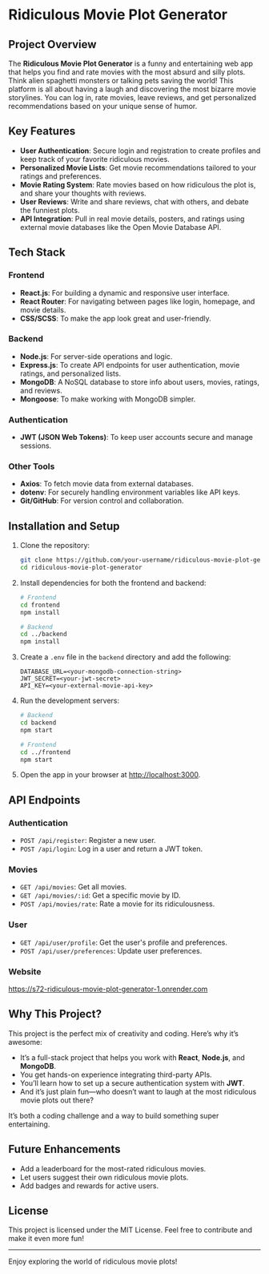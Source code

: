# Ridiculous Movie Plot Generator

## Project Overview
The **Ridiculous Movie Plot Generator** is a funny and entertaining web app that helps you find and rate movies with the most absurd and silly plots. Think alien spaghetti monsters or talking pets saving the world! This platform is all about having a laugh and discovering the most bizarre movie storylines. You can log in, rate movies, leave reviews, and get personalized recommendations based on your unique sense of humor.

## Key Features
- **User Authentication**: Secure login and registration to create profiles and keep track of your favorite ridiculous movies.
- **Personalized Movie Lists**: Get movie recommendations tailored to your ratings and preferences.
- **Movie Rating System**: Rate movies based on how ridiculous the plot is, and share your thoughts with reviews.
- **User Reviews**: Write and share reviews, chat with others, and debate the funniest plots.
- **API Integration**: Pull in real movie details, posters, and ratings using external movie databases like the Open Movie Database API.

## Tech Stack
### Frontend
- **React.js**: For building a dynamic and responsive user interface.
- **React Router**: For navigating between pages like login, homepage, and movie details.
- **CSS/SCSS**: To make the app look great and user-friendly.

### Backend
- **Node.js**: For server-side operations and logic.
- **Express.js**: To create API endpoints for user authentication, movie ratings, and personalized lists.
- **MongoDB**: A NoSQL database to store info about users, movies, ratings, and reviews.
- **Mongoose**: To make working with MongoDB simpler.

### Authentication
- **JWT (JSON Web Tokens)**: To keep user accounts secure and manage sessions.

### Other Tools
- **Axios**: To fetch movie data from external databases.
- **dotenv**: For securely handling environment variables like API keys.
- **Git/GitHub**: For version control and collaboration.

## Installation and Setup
1. Clone the repository:
   ```bash
   git clone https://github.com/your-username/ridiculous-movie-plot-generator.git
   cd ridiculous-movie-plot-generator
   ```
2. Install dependencies for both the frontend and backend:
   ```bash
   # Frontend
   cd frontend
   npm install

   # Backend
   cd ../backend
   npm install
   ```
3. Create a `.env` file in the `backend` directory and add the following:
   ```env
   DATABASE_URL=<your-mongodb-connection-string>
   JWT_SECRET=<your-jwt-secret>
   API_KEY=<your-external-movie-api-key>
   ```
4. Run the development servers:
   ```bash
   # Backend
   cd backend
   npm start

   # Frontend
   cd ../frontend
   npm start
   ```
5. Open the app in your browser at [http://localhost:3000](http://localhost:3000).

## API Endpoints
### Authentication
- `POST /api/register`: Register a new user.
- `POST /api/login`: Log in a user and return a JWT token.

### Movies
- `GET /api/movies`: Get all movies.
- `GET /api/movies/:id`: Get a specific movie by ID.
- `POST /api/movies/rate`: Rate a movie for its ridiculousness.

### User
- `GET /api/user/profile`: Get the user's profile and preferences.
- `POST /api/user/preferences`: Update user preferences.

### Website
https://s72-ridiculous-movie-plot-generator-1.onrender.com
 
## Why This Project?
This project is the perfect mix of creativity and coding. Here’s why it’s awesome:

- It’s a full-stack project that helps you work with **React**, **Node.js**, and **MongoDB**.
- You get hands-on experience integrating third-party APIs.
- You’ll learn how to set up a secure authentication system with **JWT**.
- And it’s just plain fun—who doesn’t want to laugh at the most ridiculous movie plots out there?

It’s both a coding challenge and a way to build something super entertaining.

## Future Enhancements
- Add a leaderboard for the most-rated ridiculous movies.
- Let users suggest their own ridiculous movie plots.
- Add badges and rewards for active users.

## License
This project is licensed under the MIT License. Feel free to contribute and make it even more fun!

---
Enjoy exploring the world of ridiculous movie plots!
